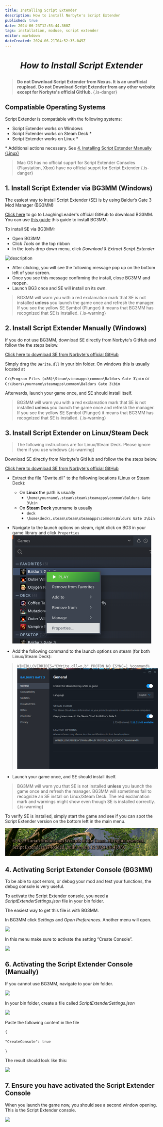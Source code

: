 ```yaml
---
title: Installing Script Extender
description: How to install Norbyte's Script Extender
published: true
date: 2024-06-23T12:53:44.360Z
tags: installation, moduse, script extender
editor: markdown
dateCreated: 2024-06-21T04:52:35.045Z
---
```


# <p style="text-align:center">*How to Install Script Extender*</p>

> **Do not Download Script Extender from Nexus. It is an unofficial reupload.**
> **Do not Download Script Extender from any other website except for Norbyte's official GitHub.**
{.is-danger}


## Compatiable Operating Systems

Script Extender is compatiable with the following systems:
- Script Extender works on Windows
- Script Extender works on Steam Deck *
- Script Extender works on Linux *

\* Additional actions necessary. See [4. Installing Script Extender Manually (Linux)](https://wiki.bg3.community/en/Tutorials/Mod-Use/Installing-Script-Extender#h-4-installing-script-extender-manually-linux)

> Mac OS has no official supprt for Script Extender
> Consoles (Playstation, Xbox) have no official supprt for Script Extender
{.is-danger}

## **1. Install Script Extender via BG3MM (Windows)**

The easiest way to install Script Extender (SE) is by using Baldur’s Gate 3 Mod Manager (BG3MM) 

[Click here](https://github.com/LaughingLeader/BG3ModManager/releases) to go to LaughingLeader's official GitHub to download BG3MM. You can use [this guide](/Tutorials/Mod-Use/Installation-Of-BG3MM) this guide to install BG3MM.

To install SE via BG3MM:
- Open BG3MM
- Click *Tools* on the top ribbon
- In the tools drop down menu, click *Download & Extract Script Extender*

<img src="https://lh7-us.googleusercontent.com/kh-PKn8ADbNExFHssRdN3ZwpuBdeFwFqHgDoP7LJZUZOilN0mnNKcOiE4jXbzyECBmAJdm01IFPi7noHuO0jhDZFkgmI8oRecyRfE7XXPYqtxpFCfAtEeSumLuDUm00XHZrhNau6ZNmJbiMaTBEstco" alt="description" width="600" height="auto" />

- After clicking, you will see the following message pop up on the bottom left of your screen.
- Once you see this message confirming the install, close BG3MM and reopen.
- Launch BG3 once and SE will install on its own.

> BG3MM will warn you with a red exclamation mark that SE is not installed **unless** you launch the game once and refresh the manager.
> If you see the yellow SE Symbol (Plunger) it means that BG3MM has recognized that SE is installed.
{.is-warning}

## **2. Install Script Extender Manually (Windows)**

If you do not use BG3MM, download SE directly from Norbyte's GitHub and follow the the steps below.

[Click here to download SE from Norbyte's official GitHub](https://github.com/Norbyte/bg3se/releases)

Simply drag the `DWrite.dll` in your bin folder. On windows this is usually located at 

`C:\Program Files (x86)\Steam\steamapps\common\Baldurs Gate 3\bin` or
`C:\Users\yourname\steamapps\common\Baldurs Gate 3\bin` 

Afterwards, launch your game once, and SE should install itself.

> BG3MM will warn you with a red exclamation mark that SE is not installed **unless** you launch the game once and refresh the manager.
> If you see the yellow SE Symbol (Plunger) it means that BG3MM has recognized that SE is installed.
{.is-warning}

## **3. Install Script Extender on Linux/Steam Deck**

> The following instructions are for Linux/Steam Deck.
> Please ignore them if you use windows
{.is-warning}

Download SE directly from Norbyte's GitHub and follow the the steps below.

[Click here to download SE from Norbyte's official GitHub](https://github.com/Norbyte/bg3se/releases)

- Extract the file "Dwrite.dll" to the following locations (Linux or Steam Deck):
  - On **Linux** the path is usually
    - `\home\yourname\.steam\steam\steamapps\common\Baldurs Gate 3\bin` 
  - On **Steam Deck** yourname is usually 
    - `deck` 
    - `\home\deck\.steam\steam\steamapps\common\Baldurs Gate 3\bin` 

- Navigate to the launch options on steam, right click on BG3 in your game library and click `Properties`
![steam_properties.png](/tutorials/install_se/steam_properties.png)
- Add the following command to the launch options on steam (for both Linux/Steam Deck):
> `WINEDLLOVERRIDES="DWrite.dll=n,b" PROTON_NO_ESYNC=1 %command%`
![launch_options.png](/tutorials/install_se/launch_options.png)

- Launch your game once, and SE should install itself.

> BG3MM will warn you that SE is not installed **unless** you launch the game once and refresh the manager.
> BG3MM will sometimes fail to recognize an SE install on Linux/Steam Deck.
> The red exclamation mark and warnings might show even though SE is installed correctly.
{.is-warning}

To verify SE is installed, simply start the game and see if you can spot the Script Extender version on the bottom left in the main menu.

![se_manual_check.png](/tutorials/install_se/se_manual_check.png)

## **4. Activating Script Extender Console (BG3MM)**

To be able to spot errors, or debug your mod and test your functions, the debug console is very useful.

To activate the Script Extender console, you need a *ScriptExtenderSettings.json* file in your bin folder. 

The easiest way to get this file is with BG3MM.

In BG3MM click _Settings_ and _Open Preferences_. Another menu will open.

![](https://lh7-us.googleusercontent.com/06oM1eidUKDnFk-kBwhSC0Ql3_YZMQopntV-4peuFMCsiq02M84cmrjjKdFgOxcDq1sJYOQGHgh6_kZ37ly8aj5O1lcp9Zi7HS7VqPb3Lj685m2qHKJVotbek7j5qUh8Ic0nPKvKc9kLI9aOifTZyh0)

In this menu make sure to activate the setting “Create Console”.

![](https://lh7-us.googleusercontent.com/hMiFp1tEQLqTUEU6EWYCNrluAlZIm3pR9n73I3_r0_AAKZZLk46kiSgOr80cvsrnBRAKH8HsAtiVLbrMkEx-9S90Vjfig_IY9ZzPBVP9XFSQib8zVtXJq2FrG_Uiwd07fDN1WIYeUXhoSbTX1zINRdw)

## **6\. Activating the Script Extender Console (Manually)**

If you cannot use BG3MM, navigate to your *bin* folder.

![](https://lh7-us.googleusercontent.com/5tZaVx55jl3aylYBk3aFKYIhbrkJiAFw3mcRN7-6FOpCnaf3EfBRpcNwbz6DePeJa6K5ftQyUUzCfoK5aziJkkEh7_d9nM9zRjAS9auHw3abifXmatSQ8gSklTK-0zkNkpzSrBe51wEsF6XSKx-mIqk)

In your bin folder, create a file called *ScriptExtenderSettings.json*

![](https://lh7-us.googleusercontent.com/dwCBQnvPfEXIaYIrOSND9i4C28hC_AZn3mrRu3g84ICyPHdNX5NfRwm89FG8zCwTrDeSp41M1nZGI8qaP573KsLkTzMdROgrCUVCHIPzMVTGBbPzNtJB1EdfhEDhunaL584eYLI6fA5-S-tnkqvaUx0)


Paste the following content in the file

```plaintext
{  

"CreateConsole": true

}
```

The result should look like this:

![](https://lh7-us.googleusercontent.com/9yEb3ZrFUz04fYu7n8XBWrk-ANexXGe_hbp_49SPCPzNT6_RpYBLkso6PIeWFV39CQnac4Zmvslcx2G-egM8E2kki7bfZPETVsmMblDDXhBgEFTbfXBWh3Ru3vQIvmF765w4UTkgqcH9VGpyUgwRwVM)



## 7\. Ensure you have activated the Script Extender Console  


When you launch the game now, you should see a second window opening. This is the Script Extender console.


![](https://lh7-us.googleusercontent.com/LeswDxdXyI4gNc4bfLY4Hlz2i2dXnyb1ogSWFOQO25yidO8ol5U5x6vxt8nuWulxRej9CiJk3IQgM1Djh0z03cgT4mn-G45drTxY6qSKnooKZfE-34ahsfLOd3ZN1jlzJJR8VnfSaOYQmzBq46QCbps)


